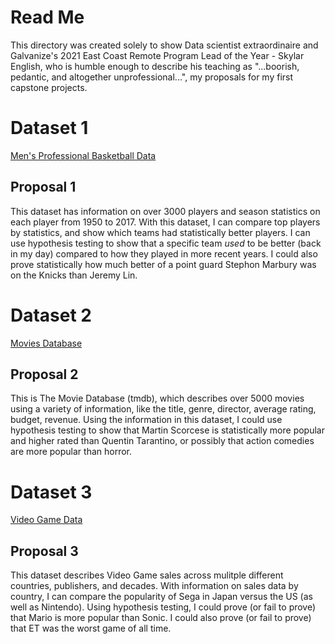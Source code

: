 # Read Me
This directory was created solely to show Data scientist extraordinaire and Galvanize's 2021 East Coast Remote Program Lead of the Year - Skylar English, who is humble enough to describe his teaching as "...boorish, pedantic, and altogether unprofessional...",  my proposals for my first capstone projects. 
 
# Dataset 1
[Men's Professional Basketball Data](https://www.kaggle.com/drgilermo/nba-players-stats?select=Seasons_Stats.csv)

## Proposal 1

This dataset has information on over 3000 players and season statistics on each player from 1950 to 2017.
With this dataset, I can compare top players by statistics, and show which teams had statistically better players. I can use hypothesis testing to show that a specific team *used* to be better (back in my day) compared to how they played in more recent years. I could also prove statistically how much better of a point guard Stephon Marbury was on the Knicks than Jeremy Lin.

# Dataset 2
[Movies Database](https://www.kaggle.com/tmdb/tmdb-movie-metadata)

## Proposal 2

This is The Movie Database (tmdb), which describes over 5000 movies using a variety of information, like the title, genre, director, average rating, budget, revenue. Using the information in this dataset, I could use hypothesis testing to show that Martin Scorcese is statistically more popular and higher rated than Quentin Tarantino, or possibly that action comedies are more popular than horror.

# Dataset 3
[Video Game Data](https://www.kaggle.com/juttugarakesh/video-game-data)

## Proposal 3
This dataset describes Video Game sales across mulitple different countries, publishers, and decades. With information on sales data by country, I can compare the popularity of Sega in Japan versus the US (as well as Nintendo). Using hypothesis testing, I could prove (or fail to prove) that Mario is more popular than Sonic. I could also prove (or fail to prove) that ET was the worst game of all time.